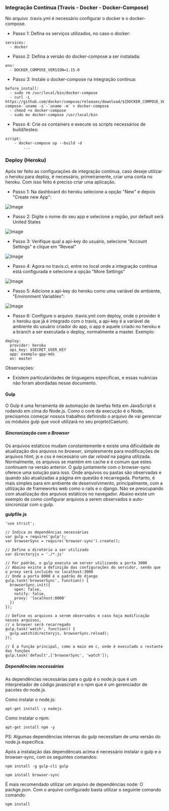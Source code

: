 ### Integração Contínua (Travis - Docker - Docker-Compose)

No arquivo .travis.yml é necessário configurar o docker e o docker-compose.

* Passo 1: Defina os serviços utilizados, no caso o docker:

```
services:
  - docker
```

* Passo 2: Defina a versão do docker-compose a ser instalada:

```
env:
  - DOCKER_COMPOSE_VERSION=1.15.0
```

* Passo 3: Instale o docker-compose na integração contínua:

```
before_install:
  - sudo rm /usr/local/bin/docker-compose
  - curl -L https://github.com/docker/compose/releases/download/${DOCKER_COMPOSE_VERSION}/docker-compose-`uname -s`-`uname -m` > docker-compose
  - chmod +x docker-compose
  - sudo mv docker-compose /usr/local/bin
```

* Passo 4: Crie os containers e execute os scripts necessários de build/testes:

```
script:
	- docker-compose up --build -d
		...
```
### Deploy (Heroku)

Após ter feito as configurações de integração contínua, caso deseje utilizar o heroku para deploy, é necessário, primeiramente, criar uma conta no heroku. Com isso feito é preciso criar uma aplicação. 

* Passo 1: Na dashboard do heroku selecione a opção "New" e depois "Create new App":

![Image]()

* Passo 2: Digite o nome do seu app e selecione a região, por default será United States

![Image]()

* Passo 3: Verifique qual a api-key do usuário, selecione "Account Settings" e clique em "Reveal"

![Image]()

* Passo 4: Agora no travis.ci, entre no local onde a integração contínua está configurada e selecione a opção "More Settings"

![Image]()

* Passo 5: Adicione a api-key do heroku como uma variável de ambiente, "Environment Variables":

![Image]()

* Passo 6: Configure o arquivo .travis.yml com deploy, onde o provider é o heroku que já é integrado com o travis, a api-key é a variável de ambiente do usuário criador do app, o app é aquele criado no heroku e a branch a ser executada o deploy, normalmente a master. Exemplo:

```
deploy:
  provider: heroku
  api_key: $SECRET_USER_KEY
  app: exemplo-gpp-mds
  on: master
```

Observações:

* Existem particularidades de linguagens específicas, e essas nuâncias não foram abordadas nesse documento.

#### Gulp

O Gulp é uma ferramenta de automação de tarefas feita em JavaScript e rodando em cima do Node.js. Como o core da execução é o Node, precisamos começar nossos trabalhos definindo o arquivo de vai gerenciar os módulos gulp que você utilizará no seu projeto(Caelum).

##### Sincronização com o *Browser*

Os arquivos estáticos mudam constantemente e existe uma dificuldade de atualização dos arquivos no *browser*, simplesmente para modificações de arquivos html, js e css é necessário um dar *reload* na página utilizada. Normalmente, os arquivos se mantém em cache e é comum que estes continuem na versão anterior. O gulp juntamente com o browser-sync oferece uma solução para isso. Onde arquivos ou pastas são observadas e quando são atualizadas a página em questão é recarregada. Portanto, é mais simples para em ambiente de desenvolvimento, principalmente, com a utilização de frameworks web como o rails e o django. Não se preocupando com atualização dos arquivos estáticos no navegador. Abaixo existe um exemplo de como configurar arquivos a serem observados e auto-sincronizar com o gulp.

**gulpfile.js**

```
'use strict';

// Indica as dependências necessárias 
var gulp = require('gulp');
var browserSync = require('browser-sync').create();

// Define o diretório a ser utilizado
var directoryjs = './*.js'

// Por padrão, o gulp executa um server utilizando a porta 3000
// Abaixo existe a definição das configurações do servidor, sendo que  o proxy será incluido no localhost:3000
// Onde a porta 8000 é o padrão do django
gulp.task('browserSync', function() {
  browserSync.init({
    open: false,
    notify: false,
    proxy: 'localhost:8000'
  })
});

// Define os arquivos a serem observados e caso haja modificação nesses arquivos,
// o browser será recarregado
gulp.task('watch', function() {
  gulp.watch(directoryjs, browserSync.reload);
});

// É a função principal, como a main em c, onde é executado o restante das funções
gulp.task('default',['browserSync', 'watch']);

```

##### Dependências necessárias

As dependências necessárias para o gulp é o node.js que é um interpretador de código javascript e o npm que é um gerenciador de pacotes do node.js.

Como instalar o node.js:

```apt-get install -y nodejs```


Como instalar o npm:

```apt-get install npm -y```

PS: Algumas dependências internas do gulp necessitam de uma versão do node.js específica. 

Após a instalação das dependêncais acima é necessário instalar o gulp e o browser-sync, com os seguintes comandos:

```npm install -g gulp-cli gulp```

```npm install browser-sync```


É mais recomendado utilizar um arquivo de dependências node: O packge.json.  Com o arquivo configurado basta utilizar o seguinte comando comando:

```npm install```
